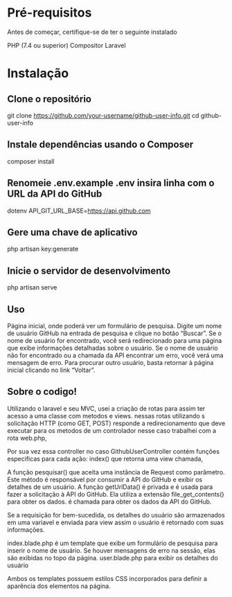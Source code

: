 # Pré-requisitos
Antes de começar, certifique-se de ter o seguinte instalado

PHP (7.4 ou superior)
Compositor
Laravel

# Instalação

## Clone o repositório
git clone https://github.com/your-username/github-user-info.git
cd github-user-info

## Instale dependências usando o Composer
composer install

## Renomeie .env.example .env insira linha com o URL da API do GitHub
dotenv
API_GIT_URL_BASE=https://api.github.com

## Gere uma chave de aplicativo
php artisan key:generate

## Inicie o servidor de desenvolvimento
php artisan serve

## Uso
Página inicial, onde poderá ver um formulário de pesquisa.
Digite um nome de usuário GitHub na entrada de pesquisa e clique no botão “Buscar”.
Se o nome de usuário for encontrado, você será redirecionado para uma página que exibe informações detalhadas sobre o usuário.
Se o nome de usuário não for encontrado ou a chamada da API encontrar um erro, você verá uma mensagem de erro.
Para procurar outro usuário, basta retornar à página inicial clicando no link “Voltar”.

## Sobre o codigo!

Utilizando o laravel e seu MVC, usei a criação de rotas para assim ter acesso a uma classe com metodos e views.
nessas rotas utilizando s solicitação HTTP (como GET, POST) responde a redirecionamento que deve executar para os metodos de um controlador nesse caso trabalhei com a rota web.php,

Por sua vez essa controller no caso GithubUserController contém funções especificas para cada ação: index() que retorna uma view chamada,

A função pesquisar() que aceita uma instância de Request como parâmetro. Este método é responsável por consumir a API do GitHub e exibir os detalhes de um usuário.
A função getUrlData()  é privada e é usada para fazer a solicitação à API do GitHub. Ela utiliza a extensão file_get_contents() para obter os dados.
é chamada para obter os dados da API do GitHub. 

Se a requisição for bem-sucedida, os detalhes do usuário são armazenados em uma variavel e enviada para view assim o usuário é retornado com suas informações.

index.blade.php é um template que exibe um formulário de pesquisa para inserir o nome de usuário.
Se houver mensagens de erro na sessão, elas são exibidas no topo da página.
user.blade.php para exibir os detalhes do usuário 

Ambos os templates possuem estilos CSS incorporados para definir a aparência dos elementos na página.


 
